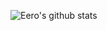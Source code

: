 ![Eero's github stats](https://github-readme-stats.vercel.app/api?username=eerohele&show_icons=true)
